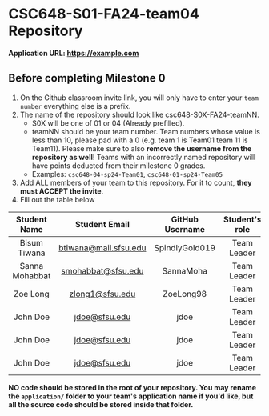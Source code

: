 # CSC648-S01-FA24-team04 Repository

**Application URL: <https://example.com>**

## Before completing Milestone 0

1. On the Github classroom invite link, you will only have to enter your `team number` everything else is a prefix.
2. The name of the repository should look like csc648-S0X-FA24-teamNN.
   - S0X will be one of 01 or 04 (Already prefilled).
   - teamNN should be your team number. Team numbers whose value is less than
     10, please pad with a 0 (e.g. team 1 is Team01 team 11 is Team11). Please
     make sure to also **remove the username from the repository as well**!
     Teams with an incorrectly named repository will have points deducted from
     their milestone 0 grades.
   - Examples: `csc648-04-sp24-Team01`, `csc648-01-sp24-Team05`
3. Add ALL members of your team to this repository. For it to count, **they must
   ACCEPT the invite**.
4. Fill out the table below

|  Student Name  |     Student Email     | GitHub Username | Student's role |
| :------------: | :-------------------: | :-------------: | :------------: |
|  Bisum Tiwana  | btiwana@mail.sfsu.edu | SpindlyGold019  |  Team Leader   |
| Sanna Mohabbat |  smohabbat@sfsu.edu   |    SannaMoha    |  Team Leader   |
|    Zoe Long    |    zlong1@sfsu.edu    |    ZoeLong98    |  Team Leader   |
|    John Doe    |     jdoe@sfsu.edu     |      jdoe       |  Team Leader   |
|    John Doe    |     jdoe@sfsu.edu     |      jdoe       |  Team Leader   |
|    John Doe    |     jdoe@sfsu.edu     |      jdoe       |  Team Leader   |

**NO code should be stored in the root of your repository. You may rename the
`application/` folder to your team's application name if you'd like, but all the
source code should be stored inside that folder.**
